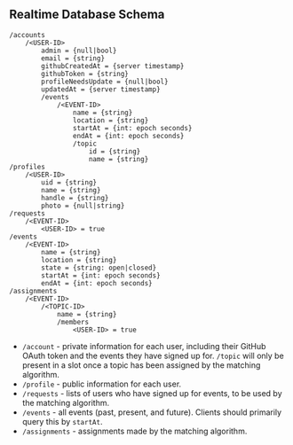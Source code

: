 ## Realtime Database Schema
```
/accounts
    /<USER-ID>
        admin = {null|bool}
        email = {string}
        githubCreatedAt = {server timestamp}
        githubToken = {string}
        profileNeedsUpdate = {null|bool}
        updatedAt = {server timestamp}
        /events
            /<EVENT-ID>
                name = {string}
                location = {string}
                startAt = {int: epoch seconds}
                endAt = {int: epoch seconds}
                /topic
                    id = {string}
                    name = {string}
/profiles
    /<USER-ID>
        uid = {string}
        name = {string}
        handle = {string}
        photo = {null|string}
/requests
    /<EVENT-ID>
        <USER-ID> = true
/events
    /<EVENT-ID>
        name = {string}
        location = {string}
        state = {string: open|closed}
        startAt = {int: epoch seconds}
        endAt = {int: epoch seconds}
/assignments
    /<EVENT-ID>
        /<TOPIC-ID>
            name = {string}
            /members
                <USER-ID> = true
```
* `/account` - private information for each user, including their GitHub OAuth token and the events they have signed up for. `/topic` will only be present in a slot once a topic has been assigned by the matching algorithm.
* `/profile` - public information for each user.
* `/requests` - lists of users who have signed up for events, to be used by the matching algorithm.
* `/events` - all events (past, present, and future). Clients should primarily query this by `startAt`.
* `/assignments` - assignments made by the matching algorithm.

